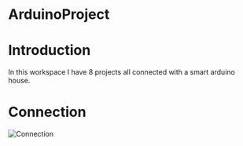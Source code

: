 # ArduinoProject

# Introduction

In this workspace I have 8 projects all connected with a smart arduino house.

# Connection 

<img src="./Desktop/arduino project/ConnectionDiagram.jpg" alt="Connection" />